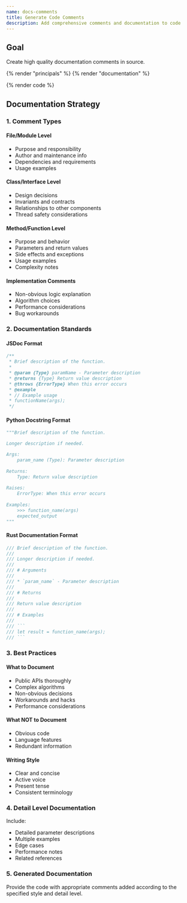 ```yaml
---
name: docs-comments
title: Generate Code Comments
description: Add comprehensive comments and documentation to code
---
```


## Goal

Create high quality documentation comments in source.

{% render "principals" %}
{% render "documentation" %}

{% render code %}

## Documentation Strategy

### 1. Comment Types

#### File/Module Level

- Purpose and responsibility
- Author and maintenance info
- Dependencies and requirements
- Usage examples

#### Class/Interface Level

- Design decisions
- Invariants and contracts
- Relationships to other components
- Thread safety considerations

#### Method/Function Level

- Purpose and behavior
- Parameters and return values
- Side effects and exceptions
- Usage examples
- Complexity notes

#### Implementation Comments

- Non-obvious logic explanation
- Algorithm choices
- Performance considerations
- Bug workarounds

### 2. Documentation Standards

#### JSDoc Format

```javascript
/**
 * Brief description of the function.
 * 
 * @param {Type} paramName - Parameter description
 * @returns {Type} Return value description
 * @throws {ErrorType} When this error occurs
 * @example
 * // Example usage
 * functionName(args);
 */
```

#### Python Docstring Format

```python
"""Brief description of the function.

Longer description if needed.

Args:
    param_name (Type): Parameter description
    
Returns:
    Type: Return value description
    
Raises:
    ErrorType: When this error occurs
    
Examples:
    >>> function_name(args)
    expected_output
"""
```

#### Rust Documentation Format

```rust
/// Brief description of the function.
/// 
/// Longer description if needed.
/// 
/// # Arguments
/// 
/// * `param_name` - Parameter description
/// 
/// # Returns
/// 
/// Return value description
/// 
/// # Examples
/// 
/// ```
/// let result = function_name(args);
/// ```
```

### 3. Best Practices

#### What to Document

- Public APIs thoroughly
- Complex algorithms
- Non-obvious decisions
- Workarounds and hacks
- Performance considerations

#### What NOT to Document

- Obvious code
- Language features
- Redundant information

#### Writing Style

- Clear and concise
- Active voice
- Present tense
- Consistent terminology

### 4. Detail Level Documentation

Include:

- Detailed parameter descriptions
- Multiple examples
- Edge cases
- Performance notes
- Related references

### 5. Generated Documentation

Provide the code with appropriate comments added according to the specified style and detail level.
